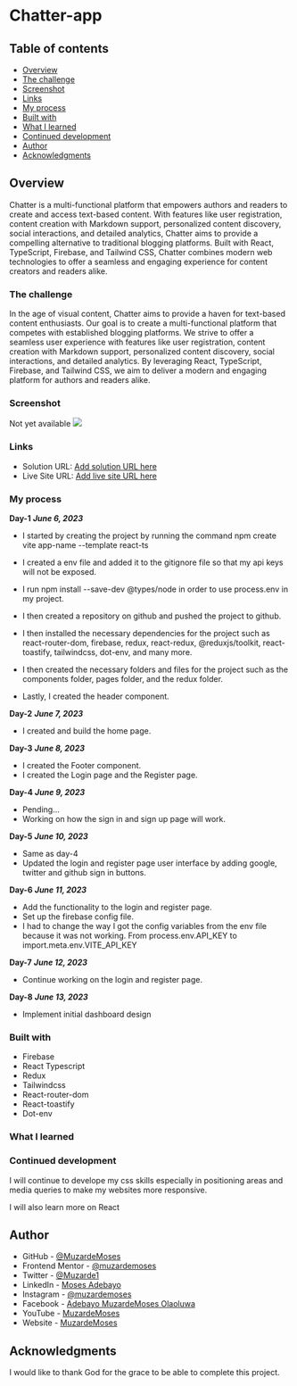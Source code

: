 # Chatter-app


## Table of contents

- [Overview](#overview)
- [The challenge](#the-challenge)
- [Screenshot](#screenshot)
- [Links](#links)
- [My process](#my-process)
- [Built with](#built-with)
- [What I learned](#what-i-learned)
- [Continued development](#continued-development)
- [Author](#author)
- [Acknowledgments](#acknowledgments)


## Overview  

Chatter is a multi-functional platform that empowers authors and readers to create and access text-based content. With features like user registration, content creation with Markdown support, personalized content discovery, social interactions, and detailed analytics, Chatter aims to provide a compelling alternative to traditional blogging platforms. Built with React, TypeScript, Firebase, and Tailwind CSS, Chatter combines modern web technologies to offer a seamless and engaging experience for content creators and readers alike.

 

### The challenge

In the age of visual content, Chatter aims to provide a haven for text-based content enthusiasts. Our goal is to create a multi-functional platform that competes with established blogging platforms. We strive to offer a seamless user experience with features like user registration, content creation with Markdown support, personalized content discovery, social interactions, and detailed analytics. By leveraging React, TypeScript, Firebase, and Tailwind CSS, we aim to deliver a modern and engaging platform for authors and readers alike.


### Screenshot

Not yet available
![](./screenshot.JPG)

### Links

- Solution URL: [Add solution URL here](https://github.com/muzardemoses/Chatter-app)
- Live Site URL: [Add live site URL here]()

### My process

**Day-1** ***June 6, 2023***
 - I started by creating the project by running the command npm create vite app-name --template react-ts

 - I created a env file and added it to the gitignore file so that my api keys will not be exposed.

 - I run npm install --save-dev @types/node in order to use process.env in my project.

 - I then created a repository on github and pushed the project to github.

 - I then installed the necessary dependencies for the project such as react-router-dom, firebase, redux, react-redux, @reduxjs/toolkit, react-toastify, tailwindcss, dot-env, and many more.
   
 - I then created the necessary folders and files for the project such as the components folder, pages folder, and the redux folder.

 - Lastly, I created the header component.

**Day-2** ***June 7, 2023***
 - I created and build the home page.

**Day-3** ***June 8, 2023***
- I created the Footer component.
- I created the Login page and the Register page.

**Day-4** ***June 9, 2023***
- Pending...
- Working on how the sign in and sign up page will work.

**Day-5** ***June 10, 2023***
- Same as day-4
- Updated the login and register page user interface by adding google, twitter and github sign in buttons.

**Day-6** ***June 11, 2023***
- Add the functionality to the login and register page.
- Set up the firebase config file.
- I had to change the way I got the config variables from the env file because it was not working. From process.env.API_KEY to import.meta.env.VITE_API_KEY

**Day-7** ***June 12, 2023***
- Continue working on the login and register page.

**Day-8** ***June 13, 2023***
- Implement initial dashboard design

### Built with

- Firebase
- React Typescript
- Redux
- Tailwindcss
- React-router-dom
- React-toastify
- Dot-env



### What I learned

<!-- ```html
<h1>Some HTML code I'm proud of 🎉</h1>
```

```css
.proud-of-this-css {
	color: papayawhip;
}
```

```js
const [isMenuOpen, setIsMenuOpen] = useState(false);

const handleClick = () => {
	const navLinks = document.querySelector(".nav-links");
	navLinks.classList.toggle("open");
	const linkItems = document.querySelectorAll(".link-item");

	linkItems.forEach((item) =>
		item.addEventListener("click", () => navLinks.classList.remove("open"))
	);

	setIsMenuOpen((prev) => !prev);
};
``` -->

### Continued development

I will continue to develope my css skills especially in  positioning areas and media queries to make my websites more responsive.

I will also learn more on React



## Author

- GitHub - [@MuzardeMoses](https://github.com/muzardeMoses)
- Frontend Mentor - [@muzardemoses](https://www.frontendmentor.io/profile/muzardemoses)
- Twitter - [@Muzarde1](https://www.twitter.com/Muzarde1)
- LinkedIn - [Moses Adebayo](https://www.linkedin.com/in/muzardemoses/)
- Instagram - [@muzardemoses](https://www.instagram.com/ademuzardemoses/)
- Facebook - [Adebayo MuzardeMoses Olaoluwa ](https://facebook.com/ademuzardemoses)
- YouTube - [MuzardeMoses](https://www.youtube.com/channel/@muzardemoses)
- Website - [MuzardeMoses](https://mosesadebayo.me/)


## Acknowledgments

I would like to thank God for the grace to be able to complete this project.